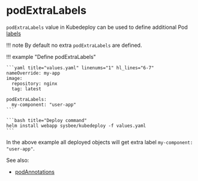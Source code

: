 # podExtraLabels

`podExtraLabels` value in Kubedeploy can be used to define additional Pod [labels](https://kubernetes.io/docs/concepts/overview/working-with-objects/labels/)

!!! note
    By default no extra `podExtraLabels` are defined.


!!! example "Define podExtraLabels"

    ```yaml title="values.yaml" linenums="1" hl_lines="6-7"
    nameOverride: my-app
    image:
      repository: nginx
      tag: latest

    podExtraLabels:
      my-component: "user-app"
    ```

    ```bash title="Deploy command"
    helm install webapp sysbee/kubedeploy -f values.yaml
    ```

In the above example all deployed objects will get extra label `my-component: "user-app"`.

See also:

- [podAnnotations](podannotations.md)

